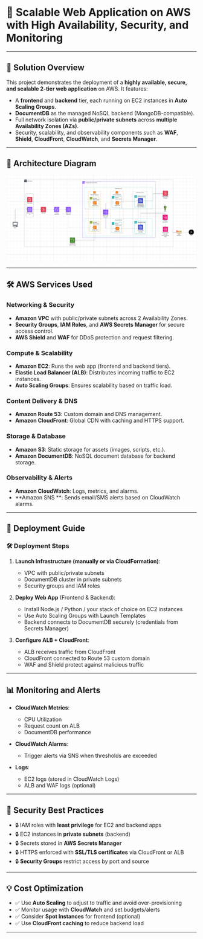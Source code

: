 # 🚀 Scalable Web Application on AWS with High Availability, Security, and Monitoring

---

## 📘 Solution Overview

This project demonstrates the deployment of a **highly available, secure, and scalable 2-tier web application** on AWS. It features:

- A **frontend** and **backend** tier, each running on EC2 instances in **Auto Scaling Groups**.
- **DocumentDB** as the managed NoSQL backend (MongoDB-compatible).
- Full network isolation via **public/private subnets** across **multiple Availability Zones (AZs)**.
- Security, scalability, and observability components such as **WAF**, **Shield**, **CloudFront**, **CloudWatch**, and **Secrets Manager**.

---

## 🧭 Architecture Diagram

![Architecture Diagram](Diagram.png)

---

## 🛠️ AWS Services Used

### Networking & Security

- **Amazon VPC** with public/private subnets across 2 Availability Zones.
- **Security Groups**, **IAM Roles**, and **AWS Secrets Manager** for secure access control.
- **AWS Shield** and **WAF** for DDoS protection and request filtering.

### Compute & Scalability

- **Amazon EC2**: Runs the web app (frontend and backend tiers).
- **Elastic Load Balancer (ALB)**: Distributes incoming traffic to EC2 instances.
- **Auto Scaling Groups**: Ensures scalability based on traffic load.

### Content Delivery & DNS

- **Amazon Route 53**: Custom domain and DNS management.
- **Amazon CloudFront**: Global CDN with caching and HTTPS support.

### Storage & Database

- **Amazon S3**: Static storage for assets (images, scripts, etc.).
- **Amazon DocumentDB**: NoSQL document database for backend storage.

### Observability & Alerts

- **Amazon CloudWatch**: Logs, metrics, and alarms.
- **Amazon SNS **: Sends email/SMS alerts based on CloudWatch alarms.

---

## 🚀 Deployment Guide

### 🛠️ Deployment Steps

1. **Launch Infrastructure (manually or via CloudFormation)**:

   - VPC with public/private subnets
   - DocumentDB cluster in private subnets
   - Security groups and IAM roles

2. **Deploy Web App** (Frontend & Backend):

   - Install Node.js / Python / your stack of choice on EC2 instances
   - Use Auto Scaling Groups with Launch Templates
   - Backend connects to DocumentDB securely (credentials from Secrets Manager)

3. **Configure ALB + CloudFront**:
   - ALB receives traffic from CloudFront
   - CloudFront connected to Route 53 custom domain
   - WAF and Shield protect against malicious traffic

---

## 📊 Monitoring and Alerts

- **CloudWatch Metrics**:

  - CPU Utilization
  - Request count on ALB
  - DocumentDB performance

- **CloudWatch Alarms**:

  - Trigger alerts via SNS when thresholds are exceeded

- **Logs**:
  - EC2 logs (stored in CloudWatch Logs)
  - ALB and WAF logs (optional)

---

## 🔐 Security Best Practices

- 🔒 IAM roles with **least privilege** for EC2 and backend apps
- 🔒 EC2 instances in **private subnets** (backend)
- 🔒 Secrets stored in **AWS Secrets Manager**
- 🔒 HTTPS enforced with **SSL/TLS certificates** via CloudFront or ALB
- 🔒 **Security Groups** restrict access by port and source

---

## 💡 Cost Optimization

- ✅ Use **Auto Scaling** to adjust to traffic and avoid over-provisioning
- ✅ Monitor usage with **CloudWatch** and set budgets/alerts
- ✅ Consider **Spot Instances** for frontend (optional)
- ✅ Use **CloudFront caching** to reduce backend load

---
